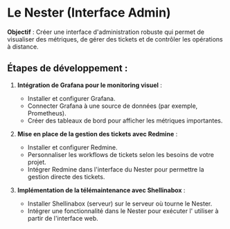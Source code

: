 # Le Nester (Interface Admin)

**Objectif** : Créer une interface d'administration robuste qui permet de visualiser des métriques, de gérer des tickets et de contrôler les opérations à distance.

## Étapes de développement :

1. **Intégration de Grafana pour le monitoring visuel** :
   - Installer et configurer Grafana.
   - Connecter Grafana à une source de données (par exemple, Prometheus).
   - Créer des tableaux de bord pour afficher les métriques importantes.

2. **Mise en place de la gestion des tickets avec Redmine** :
   - Installer et configurer Redmine.
   - Personnaliser les workflows de tickets selon les besoins de votre projet.
   - Intégrer Redmine dans l'interface du Nester pour permettre la gestion directe des tickets.

3. **Implémentation de la télémaintenance avec Shellinabox** :
   - Installer Shellinabox (serveur) sur le serveur où tourne le Nester.
   - Intégrer une fonctionnalité dans le Nester pour exécuter l' utiliser à partir de l'interface web.

